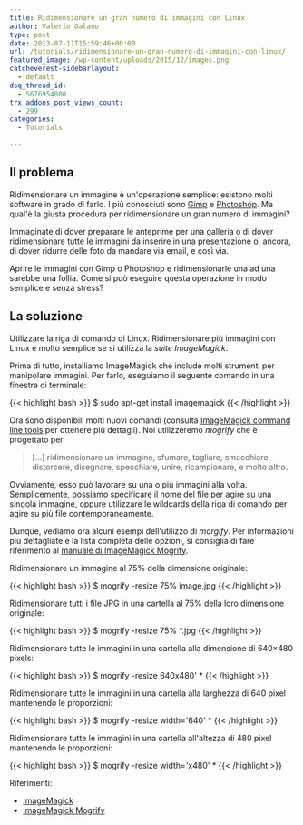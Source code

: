 ```yaml
---
title: Ridimensionare un gran numero di immagini con Linux
author: Valerio Galano
type: post
date: 2013-07-11T15:59:46+00:00
url: /tutorials/ridimensionare-un-gran-numero-di-immagini-con-linux/
featured_image: /wp-content/uploads/2015/12/images.png
catcheverest-sidebarlayout:
  - default
dsq_thread_id:
  - 5676954800
trx_addons_post_views_count:
  - 299
categories:
  - Tutorials

---
```

## Il problema

Ridimensionare un immagine è un'operazione semplice: esistono molti software in grado di farlo. I più conosciuti sono <a title="Gimp" href="http://www.gimp.org/" target="_blank" rel="noopener noreferrer">Gimp</a> e <a title="Photoshop" href="http://www.photoshop.com/" target="_blank" rel="noopener noreferrer">Photoshop</a>. Ma qual'è la giusta procedura per ridimensionare un gran numero di immagini?

Immaginate di dover preparare le anteprime per una galleria o di dover ridimensionare tutte le immagini da inserire in una presentazione o, ancora, di dover ridurre delle foto da mandare via email, e così via.

Aprire le immagini con Gimp o Photoshop e ridimensionarle una ad una sarebbe una follia. Come si può eseguire questa operazione in modo semplice e senza stress?

## La soluzione

Utilizzare la riga di comando di Linux. Ridimensionare più immagini con Linux è molto semplice se si utilizza la _suite ImageMagick_.

Prima di tutto, installiamo ImageMagick che include molti strumenti per manipolare immagini. Per farlo, eseguiamo il seguente comando in una finestra di terminale:

{{< highlight bash >}}
$ sudo apt-get install imagemagick
{{< /highlight >}}

Ora sono disponibili molti nuovi comandi (consulta <a title="ImageMagick command line tools" href="http://www.imagemagick.org/script/command-line-tools.php" target="_blank" rel="noopener noreferrer">ImageMagick command line tools</a> per ottenere più dettagli). Noi utilizzeremo _mogrify_ che è progettato per

> [...] ridimensionare un immagine, sfumare, tagliare, smacchiare, distorcere, disegnare, specchiare, unire, ricampionare, e molto altro.

Ovviamente, esso può lavorare su una o più immagini alla volta. Semplicemente, possiamo specificare il nome del file per agire su una singola immagine, oppure utilizzare le wildcards della riga di comando per agire su più file contemporaneamente.

Dunque, vediamo ora alcuni esempi dell'utilizzo di _morgify_. Per informazioni più dettagliate e la lista completa delle opzioni, si consiglia di fare riferimento al <a title="ImageMagick Mogrify reference" href="http://www.imagemagick.org/script/mogrify.php" target="_blank" rel="noopener noreferrer">manuale di ImageMagick Mogrify</a>.

Ridimensionare un immagine al 75% della dimensione originale:

{{< highlight bash >}}
$ mogrify -resize 75% image.jpg
{{< /highlight >}}

Ridimensionare tutti i file JPG in una cartella al 75% della loro dimensione originale:

{{< highlight bash >}}
$ mogrify -resize 75% *.jpg
{{< /highlight >}}

Ridimensionare tutte le immagini in una cartella alla dimensione di 640&#215;480 pixels:

{{< highlight bash >}}
$ mogrify -resize 640x480' *
{{< /highlight >}}

Ridimensionare tutte le immagini in una cartella alla larghezza di 640 pixel mantenendo le proporzioni:

{{< highlight bash >}}
$ mogrify -resize width='640' *
{{< /highlight >}}

Ridimensionare tutte le immagini in una cartella all'altezza di 480 pixel mantenendo le proporzioni:

{{< highlight bash >}}
$ mogrify -resize width='x480' *
{{< /highlight >}}

Riferimenti:

  * <a title="ImageMagick" href="http://www.imagemagick.org" target="_blank" rel="noopener noreferrer">ImageMagick</a>
  * <a title="ImageMagick Mogrify reference" href="http://www.imagemagick.org/script/mogrify.php" target="_blank" rel="noopener noreferrer">ImageMagick Mogrify</a>